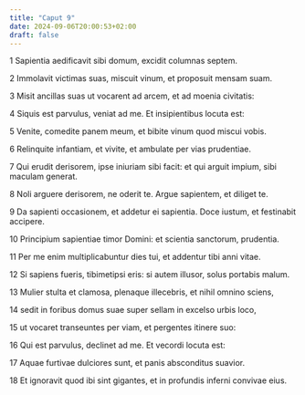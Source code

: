 ```yaml
---
title: "Caput 9"
date: 2024-09-06T20:00:53+02:00
draft: false
---
```



1 Sapientia aedificavit sibi domum, excidit columnas septem.

2 Immolavit victimas suas, miscuit vinum, et proposuit mensam suam.

3 Misit ancillas suas ut vocarent ad arcem, et ad moenia civitatis:

4 Siquis est parvulus, veniat ad me. Et insipientibus locuta est:

5 Venite, comedite panem meum, et bibite vinum quod miscui vobis.

6 Relinquite infantiam, et vivite, et ambulate per vias prudentiae.

7 Qui erudit derisorem, ipse iniuriam sibi facit: et qui arguit impium, sibi maculam generat.

8 Noli arguere derisorem, ne oderit te. Argue sapientem, et diliget te.

9 Da sapienti occasionem, et addetur ei sapientia. Doce iustum, et festinabit accipere.

10 Principium sapientiae timor Domini: et scientia sanctorum, prudentia.

11 Per me enim multiplicabuntur dies tui, et addentur tibi anni vitae.

12 Si sapiens fueris, tibimetipsi eris: si autem illusor, solus portabis malum.

13 Mulier stulta et clamosa, plenaque illecebris, et nihil omnino sciens,

14 sedit in foribus domus suae super sellam in excelso urbis loco,

15 ut vocaret transeuntes per viam, et pergentes itinere suo:

16 Qui est parvulus, declinet ad me. Et vecordi locuta est:

17 Aquae furtivae dulciores sunt, et panis absconditus suavior.

18 Et ignoravit quod ibi sint gigantes, et in profundis inferni convivae eius.

